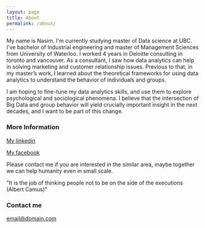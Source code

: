 ```yaml
---
layout: page
title: About
permalink: /about/
---
```


My name is Nasim. I'm currently studying master of Data science at UBC. I've bachelor of Industrial engineering and master of Management Sciences from University of Waterloo. I worked 4 years in Deloitte consulting in toronto and vancouver. As a consultant, I saw how data analytics can help in solving marketing and customer relationship issues. Previous to that, in my master’s work, I learned about the theoretical frameworks for using data analytics to understand the behavior of individuals and groups.

I am hoping to fine-tune my data analytics skills, and use them to explore psychological and sociological phenomena. I believe that the intersection of Big Data and group behavior will yield crucially important insight in the next decades, and I want to be part of this change.

### More Information

[My linkedin](https://www.linkedin.com)

[My facebook](https://www.facebook.com)

Please contact me if you are interested in the similar area, maybe together we can help humanity even in small scale.

"It is the job of thinking people not to be on the side of the executions (Albert Camus)"

### Contact me

[email@domain.com](mailto:nasim.taba2@gmail.com)